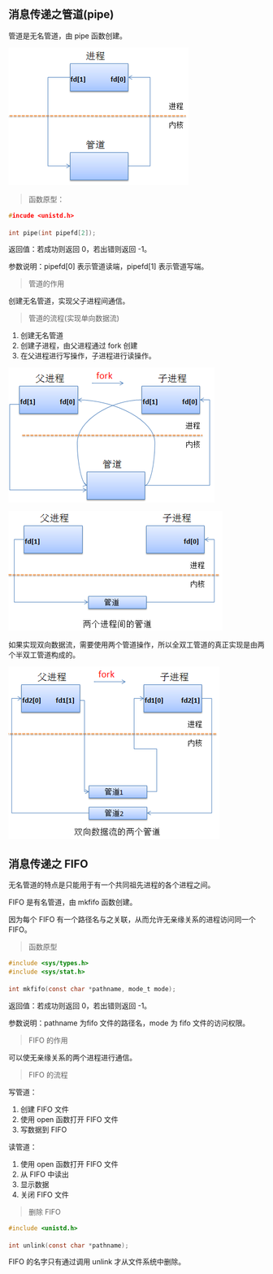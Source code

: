 ## 消息传递之管道(pipe)

管道是无名管道，由 pipe 函数创建。

![](https://github.com/steveLauwh/Network-Programming/raw/master/image/SigProcPipe.PNG)

> 函数原型：

```c
#incude <unistd.h>

int pipe(int pipefd[2]);
```

返回值：若成功则返回 0，若出错则返回 -1。

参数说明：pipefd[0] 表示管道读端，pipefd[1] 表示管道写端。

> 管道的作用

创建无名管道，实现父子进程间通信。

> 管道的流程(实现单向数据流)

1. 创建无名管道
2. 创建子进程，由父进程通过 fork 创建
3. 在父进程进行写操作，子进程进行读操作。

![](https://github.com/steveLauwh/Network-Programming/raw/master/image/SigProcPipeFork.PNG)

![](https://github.com/steveLauwh/Network-Programming/raw/master/image/TwoProcPipe.PNG)

如果实现双向数据流，需要使用两个管道操作，所以全双工管道的真正实现是由两个半双工管道构成的。

![](https://github.com/steveLauwh/Network-Programming/raw/master/image/MultiProcPipe.PNG)

## 消息传递之 FIFO

无名管道的特点是只能用于有一个共同祖先进程的各个进程之间。

FIFO 是有名管道，由 mkfifo 函数创建。

因为每个 FIFO 有一个路径名与之关联，从而允许无亲缘关系的进程访问同一个 FIFO。

> 函数原型

```c
#include <sys/types.h>
#include <sys/stat.h>

int mkfifo(const char *pathname, mode_t mode);
```

返回值：若成功则返回 0，若出错则返回 -1。

参数说明：pathname 为fifo 文件的路径名，mode 为 fifo 文件的访问权限。

> FIFO 的作用

可以使无亲缘关系的两个进程进行通信。

> FIFO 的流程

写管道：

1. 创建 FIFO 文件
2. 使用 open 函数打开 FIFO 文件
3. 写数据到 FIFO

读管道：

1. 使用 open 函数打开 FIFO 文件 
2. 从 FIFO 中读出
3. 显示数据
4. 关闭 FIFO 文件

> 删除 FIFO

```c
#include <unistd.h>

int unlink(const char *pathname);
```

FIFO 的名字只有通过调用 unlink 才从文件系统中删除。


